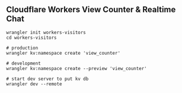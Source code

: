## Cloudflare Workers View Counter & Realtime Chat

```shell
wrangler init workers-visitors
cd workers-visitors

# production
wrangler kv:namespace create 'view_counter'

# development
wrangler kv:namespace create --preview 'view_counter'

# start dev server to put kv db
wrangler dev --remote
```
